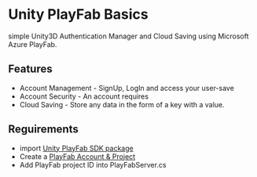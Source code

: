 # Unity PlayFab Basics
simple Unity3D Authentication Manager and Cloud Saving using Microsoft Azure PlayFab.

## Features
* Account Management - SignUp, LogIn and access your user-save
* Account Security - An account requires 
* Cloud Saving - Store any data in the form of a key with a value.

## Reguirements
* import [Unity PlayFab SDK package](https://learn.microsoft.com/en-us/gaming/playfab/sdks/unity3d/installing-unity3d-sdk)
* Create a [PlayFab Account & Project](https://playfab.com) 
* Add PlayFab project ID into PlayFabServer.cs
